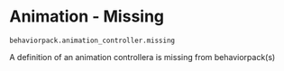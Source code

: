 # Animation - Missing

`behaviorpack.animation_controller.missing`

A definition of an animation controllera is missing from behaviorpack(s)
